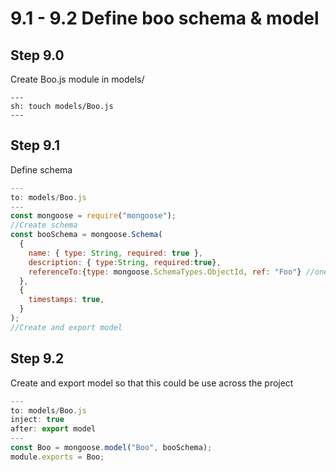 # 9.1 - 9.2 Define boo schema & model

## Step 9.0

Create Boo.js module in models/

```shell
---
sh: touch models/Boo.js
---
```

## Step 9.1

Define schema

```javascript
---
to: models/Boo.js
---
const mongoose = require("mongoose");
//Create schema
const booSchema = mongoose.Schema(
  {
    name: { type: String, required: true },
    description: { type:String, required:true},
    referenceTo:{type: mongoose.SchemaTypes.ObjectId, ref: "Foo"} //one to one optional
  },
  {
    timestamps: true,
  }
);
//Create and export model
```

## Step 9.2

Create and export model so that this could be use across the project

```javascript
---
to: models/Boo.js
inject: true
after: export model
---
const Boo = mongoose.model("Boo", booSchema);
module.exports = Boo;
```
